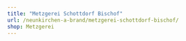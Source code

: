 ```yaml
---
title: "Metzgerei Schottdorf Bischof"
url: /neunkirchen-a-brand/metzgerei-schottdorf-bischof/
shop: Metzgerei
---
```


